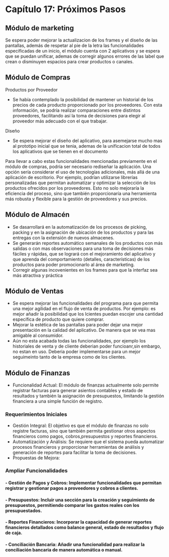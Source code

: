 # Capítulo 17: Próximos Pasos
## Módulo de marketing
Se espera poder mejorar la actualizacion de los frames y el diseño de las pantallas, además de respetar al pie de la letra las funcionalidades especificadas de un inicio, el módulo cuenta con 2 aplicativos y se espera que se puedan unificar, ademas de corregir algunos errores de las label que crean o disminuyen espacios para crear productos o canales.


## Módulo de Compras

Productos por Proveedor
* Se había contemplado la posibilidad de mantener un historial de los precios de cada producto proporcionado por los proveedores. Con esta información, se podría realizar comparaciones entre distintos proveedores, facilitando así la toma de decisiones para elegir al proveedor más adecuado con el que trabajar.

Diseño
* Se espera mejorar el diseño del aplicativo, para asemejarse mucho mas al prototipo inicial que se tenia, ademas de la unificacion total de todos los aplicativos que se tienen en el documento

Para llevar a cabo estas funcionalidades mencionadas previamente en el módulo de compras, podría ser necesario rediseñar la aplicación. Una opción sería considerar el uso de tecnologías adicionales, más allá de una aplicación de escritorio. Por ejemplo, podrían utilizarse librerías personalizadas que permitan automatizar y optimizar la selección de los productos ofrecidos por los proveedores. Esto no solo mejoraría la eficiencia del proceso, sino que también proporcionaría una herramienta más robusta y flexible para la gestión de proveedores y sus precios.

## Módulo de Almacén

* Se dasarrollará en la automatización de los procesos de picking, packing y en la asignación de ubicación de los productos y para las entregas con la extensión de nuevos almacenes.
* Se generarán reportes automático semanales de los productos con más salidas o con mas observaciones para una toma de decisiones más fáciles y rápidas, que se logrará con el mejoramiento del aplicativo y que aprenda del comportamiento (detalles, características) de los productos para poder promocionarlo al área de marketing.
* Corregir algunas incovenientes en los frames para que la interfaz sea más atractiva y práctica

## Módulo de Ventas

* Se espera mejorar las funcionalidades del programa para que permita una mejor agilidad en el flujo de venta de productos. Por ejemplo: es mejor añadir la posibilidad que los lcientes puedan escojer una cantidad específica de producto que quiere comprar.
* Mejorar la estética de las pantallas para poder dejar una mejor presentación en  la calidad del aplicativo. De manera que se vea mas amigable al consumidor.
* Aún no esta acabada todas las funcionalidades, por ejemplo los historiales de venta y de cliente deberian poder funcioanr,sin embargo, no estan en uso. Deberia poder implementarse para un mejor seguimeinto tanto de la empresa como de los clientes.

## Módulo de Finanzas
* Funcionalidad Actual: El módulo de finanzas actualmente solo permite registrar facturas para generar asientos contables y estado de resultados y también la asignación de presupuestos, limitando la gestión financiera a una simple función de registro.
### Requerimientos Iniciales
* Gestión Integral: El objetivo es que el módulo de finanzas no solo registre facturas, sino que también permita gestionar otros aspectos financieros como pagos, 
  cobros,presupuestos y reportes financieros.
* Automatización y Análisis: Se requiere que el sistema pueda automatizar procesos financieros y proporcionar herramientas de análisis y generación de reportes para 
  facilitar la toma de decisiones.
* Propuestas de Mejora:
### Ampliar Funcionalidades
#### - Gestión de Pagos y Cobros: Implementar funcionalidades que permitan registrar y gestionar pagos a proveedores y cobros a clientes.
#### - Presupuestos: Incluir una sección para la creación y seguimiento de presupuestos, permitiendo comparar los gastos reales con los presupuestados.
#### - Reportes Financieros: Incorporar la capacidad de generar reportes financieros detallados como balance general, estado de resultados y flujo de caja.
#### - Conciliación Bancaria: Añadir una funcionalidad para realizar la conciliación bancaria de manera automática o manual.
